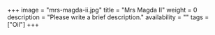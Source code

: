 +++
image = "mrs-magda-ii.jpg"
title = "Mrs Magda II"
weight = 0
description = "Please write a brief description."
availability = ""
tags = ["Oil"]
+++
